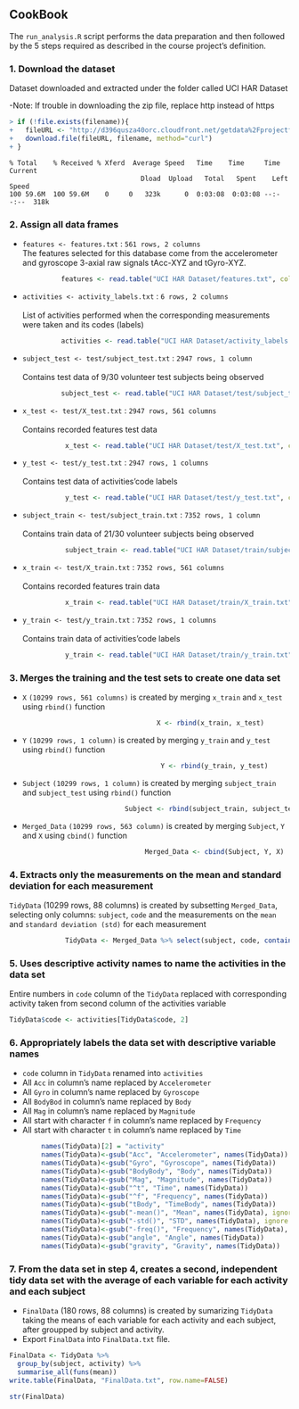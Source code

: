 ## CookBook

The `run_analysis.R` script performs the data preparation and then followed by the 5 steps required as described in the course project’s definition.

### 1.  Download the dataset
Dataset downloaded and extracted under the folder called UCI HAR Dataset

-Note: If trouble in downloading the zip file, replace http instead of https

```R
> if (!file.exists(filename)){
+   fileURL <- "http://d396qusza40orc.cloudfront.net/getdata%2Fprojectfiles%2FUCI%20HAR%20Dataset.zip"
+   download.file(fileURL, filename, method="curl")
+ }  
```
```
% Total    % Received % Xferd  Average Speed   Time    Time     Time  Current
                                 Dload  Upload   Total   Spent    Left  Speed
100 59.6M  100 59.6M    0     0   323k      0  0:03:08  0:03:08 --:--:--  318k 
```

### 2.  Assign all data frames
- `features <- features.txt` : `561 rows, 2 columns` <br/>
The features selected for this database come from the accelerometer and gyroscope 3-axial raw signals tAcc-XYZ and tGyro-XYZ.
```R
             features <- read.table("UCI HAR Dataset/features.txt", col.names = c("n","functions"))
```
- `activities <- activity_labels.txt` : `6 rows, 2 columns` <br/><br/>
List of activities performed when the corresponding measurements were taken and its codes (labels)<br/>
```R
             activities <- read.table("UCI HAR Dataset/activity_labels.txt", col.names = c("code", "activity"))
```
- `subject_test <- test/subject_test.txt` : `2947 rows, 1 column` <br/><br/>
Contains test data of 9/30 volunteer test subjects being observed<br/>
```R
             subject_test <- read.table("UCI HAR Dataset/test/subject_test.txt", col.names = "subject")
```
- `x_test <- test/X_test.txt` : `2947 rows, 561 columns` <br/><br/>
Contains recorded features test data<br/>
```R
              x_test <- read.table("UCI HAR Dataset/test/X_test.txt", col.names = features$functions)
```
- `y_test <- test/y_test.txt` : `2947 rows, 1 columns` <br/><br/>
Contains test data of activities’code labels<br/>
```R
              y_test <- read.table("UCI HAR Dataset/test/y_test.txt", col.names = "code")
```
- `subject_train <- test/subject_train.txt` : `7352 rows, 1 column` <br/><br/>
Contains train data of 21/30 volunteer subjects being observed<br/>
```R
              subject_train <- read.table("UCI HAR Dataset/train/subject_train.txt", col.names = "subject")
```          
- `x_train <- test/X_train.txt` : `7352 rows, 561 columns` <br/><br/>
Contains recorded features train data<br/>
```R
              x_train <- read.table("UCI HAR Dataset/train/X_train.txt", col.names = features$functions)
```        
- `y_train <- test/y_train.txt` : `7352 rows, 1 columns` <br/><br/>
Contains train data of activities’code labels<br/>
```R
              y_train <- read.table("UCI HAR Dataset/train/y_train.txt", col.names = "code")
```

### 3. Merges the training and the test sets to create one data set
 - `X` `(10299 rows, 561 columns)` is created by merging `x_train` and `x_test` using `rbind()` function
 ```R
                                      X <- rbind(x_train, x_test)
 ```
- `Y` `(10299 rows, 1 column)` is created by merging `y_train` and `y_test` using `rbind()` function
```R
                                      Y <- rbind(y_train, y_test)
```                                     
- `Subject` `(10299 rows, 1 column)` is created by merging `subject_train` and `subject_test` using `rbind()` function
```R
                             Subject <- rbind(subject_train, subject_test)
```
- `Merged_Data` `(10299 rows, 563 column)` is created by merging `Subject`, `Y` and `X` using `cbind()` function
```R
                                  Merged_Data <- cbind(Subject, Y, X)
```
### 4. Extracts only the measurements on the mean and standard deviation for each measurement
`TidyData` (10299 rows, 88 columns) is created by subsetting `Merged_Data`, selecting only columns: `subject`, `code` and the measurements on the `mean` and `standard deviation (std)` for each measurement

```R
              TidyData <- Merged_Data %>% select(subject, code, contains("mean"), contains("std"))
```
### 5. Uses descriptive activity names to name the activities in the data set
Entire numbers in `code` column of the `TidyData` replaced with corresponding activity taken from second column of the  activities variable
```R
TidyData$code <- activities[TidyData$code, 2]
```

### 6. Appropriately labels the data set with descriptive variable names
- `code` column in `TidyData` renamed into `activities`
- All `Acc` in column’s name replaced by `Accelerometer`
- All `Gyro` in column’s name replaced by `Gyroscope`
- All `BodyBod` in column’s name replaced by `Body`
- All `Mag` in column’s name replaced by `Magnitude`
- All start with character `f` in column’s name replaced by `Frequency`
- All start with character `t` in column’s name replaced by `Time`

```R
        names(TidyData)[2] = "activity"
        names(TidyData)<-gsub("Acc", "Accelerometer", names(TidyData))
        names(TidyData)<-gsub("Gyro", "Gyroscope", names(TidyData))
        names(TidyData)<-gsub("BodyBody", "Body", names(TidyData))
        names(TidyData)<-gsub("Mag", "Magnitude", names(TidyData))
        names(TidyData)<-gsub("^t", "Time", names(TidyData))
        names(TidyData)<-gsub("^f", "Frequency", names(TidyData))
        names(TidyData)<-gsub("tBody", "TimeBody", names(TidyData))
        names(TidyData)<-gsub("-mean()", "Mean", names(TidyData), ignore.case = TRUE)
        names(TidyData)<-gsub("-std()", "STD", names(TidyData), ignore.case = TRUE)
        names(TidyData)<-gsub("-freq()", "Frequency", names(TidyData), ignore.case = TRUE)
        names(TidyData)<-gsub("angle", "Angle", names(TidyData))
        names(TidyData)<-gsub("gravity", "Gravity", names(TidyData))
```

### 7. From the data set in step 4, creates a second, independent tidy data set with the average of each variable for each activity and each subject
- `FinalData` (180 rows, 88 columns) is created by sumarizing `TidyData` taking the means of each variable for each activity and each subject, after groupped by subject and activity.
- Export `FinalData` into `FinalData.txt` file.
```R
FinalData <- TidyData %>%
  group_by(subject, activity) %>%
  summarise_all(funs(mean))
write.table(FinalData, "FinalData.txt", row.name=FALSE)

str(FinalData)
```
